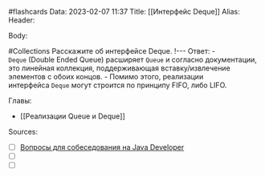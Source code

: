 #flashcards
Data: 2023-02-07 11:37
Title: [[Интерфейс Deque]]
Alias:
Header:




Body:



#Collections 
Расскажите об интерфейсе Deque.
!---
Ответ:
	- `Deque` (Double Ended Queue) расширяет `Queue` и согласно документации, это линейная коллекция, поддерживающая вставку/извлечение элементов с обоих концов.
	- Помимо этого, реализации интерфейса `Deque` могут строится по принципу FIFO, либо LIFO.
<!--SR:!2023-03-14,3,150-->




Главы:
- [[Реализации Queue и Deque]]


Sources:
- [ ] [Вопросы для собеседования на Java Developer](https://github.com/enhorse/java-interview/blob/master/README.md#%D0%9E%D0%9E%D0%9F)
- [ ] []()
- [ ] []()

